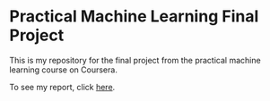 # Practical Machine Learning Final Project

This is my repository for the final project from the practical machine learning course on Coursera.

To see my report, click [here](report.md).
